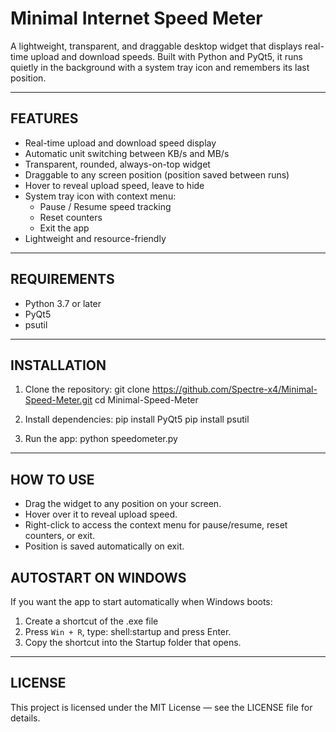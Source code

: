 Minimal Internet Speed Meter
============================

A lightweight, transparent, and draggable desktop widget that displays real-time upload and download speeds. 
Built with Python and PyQt5, it runs quietly in the background with a system tray icon and remembers its last position.

----------------------------------------------------
FEATURES
----------------------------------------------------
- Real-time upload and download speed display
- Automatic unit switching between KB/s and MB/s
- Transparent, rounded, always-on-top widget
- Draggable to any screen position (position saved between runs)
- Hover to reveal upload speed, leave to hide
- System tray icon with context menu:
  * Pause / Resume speed tracking
  * Reset counters
  * Exit the app
- Lightweight and resource-friendly

----------------------------------------------------
REQUIREMENTS
----------------------------------------------------
- Python 3.7 or later
- PyQt5
- psutil

----------------------------------------------------
INSTALLATION
----------------------------------------------------
1. Clone the repository:
   git clone https://github.com/Spectre-x4/Minimal-Speed-Meter.git
   cd Minimal-Speed-Meter

2. Install dependencies:
   pip install PyQt5
   pip install psutil


3. Run the app:
   python speedometer.py

----------------------------------------------------
HOW TO USE
----------------------------------------------------
- Drag the widget to any position on your screen.
- Hover over it to reveal upload speed.
- Right-click to access the context menu for pause/resume, reset counters, or exit.
- Position is saved automatically on exit.


AUTOSTART ON WINDOWS
----------------------------------------------------
If you want the app to start automatically when Windows boots:
1. Create a shortcut of the .exe file
2. Press `Win + R`, type:
   shell:startup
   and press Enter.
3. Copy the shortcut into the Startup folder that opens.

----------------------------------------------------
LICENSE
----------------------------------------------------
This project is licensed under the MIT License — see the LICENSE file for details.
